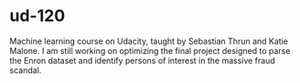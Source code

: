# ud-120
Machine learning course on Udacity, taught by Sebastian Thrun and Katie Malone. I am still working on optimizing the final project designed to parse the Enron dataset and identify persons of interest in the massive fraud scandal. 
